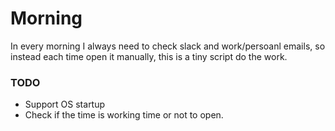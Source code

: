 # Morning
In every morning I always need to check slack and work/persoanl emails, so instead each time open it manually, this is a tiny script do the work.

### TODO
- Support OS startup
- Check if the time is working time or not to open.

